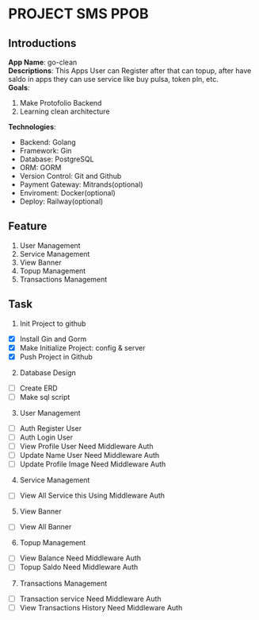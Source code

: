 # PROJECT SMS PPOB

## Introductions

**App Name**: go-clean  
**Descriptions**: This Apps User can Register after that can topup, after have saldo in apps they can use service like buy pulsa, token pln, etc.  
**Goals**:

1. Make Protofolio Backend
2. Learning clean architecture

**Technologies**:

- Backend: Golang
- Framework: Gin
- Database: PostgreSQL
- ORM: GORM
- Version Control: Git and Github
- Payment Gateway: Mitrands(optional)
- Enviroment: Docker(optional)
- Deploy: Railway(optional)

## Feature

1. User Management
2. Service Management
3. View Banner
4. Topup Management
5. Transactions Management

## Task

1. Init Project to github

- [x] Install Gin and Gorm
- [x] Make Initialize Project: config & server
- [x] Push Project in Github

2. Database Design

- [ ] Create ERD
- [ ] Make sql script

3. User Management

- [ ] Auth Register User
- [ ] Auth Login User
- [ ] View Profile User Need Middleware Auth
- [ ] Update Name User Need Middleware Auth
- [ ] Update Profile Image Need Middleware Auth

4. Service Management

- [ ] View All Service this Using Middleware Auth

5. View Banner

- [ ] View All Banner

6. Topup Management

- [ ] View Balance Need Middleware Auth
- [ ] Topup Saldo Need Middleware Auth

7. Transactions Management

- [ ] Transaction service Need Middleware Auth
- [ ] View Transactions History Need Middleware Auth

